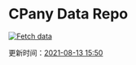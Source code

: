 # CPany Data Repo

[![Fetch data](https://github.com/yjl9903/CPany/actions/workflows/fetch.yml/badge.svg)](https://github.com/yjl9903/CPany/actions/workflows/fetch.yml)

<!-- START_SECTION: update_time -->
更新时间：[2021-08-13 15:50](https://www.timeanddate.com/worldclock/fixedtime.html?msg=Fetch+data&iso=20210813T155032&p1=237)
<!-- END_SECTION: update_time -->
